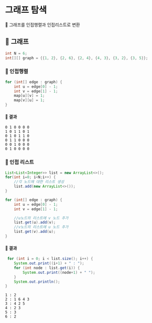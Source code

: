 # 그래프 탐색

🍴 그래프를 인접행렬과 인접리스트로 변환

## 🍒 그래프
```java
int N = 6;
int[][] graph = {{1, 2}, {2, 6}, {2, 4}, {4, 3}, {3, 2}, {3, 5}};
```

### 🍋 인접행렬
```java
for (int[] edge : graph) {
    int u = edge[0] - 1; 
    int v = edge[1] - 1; 
    map[u][v] = 1; 
    map[v][u] = 1;
}
```

#### 🥭 결과
```
0 1 0 0 0 0 
1 0 1 1 0 1 
0 1 0 1 1 0 
0 1 1 0 0 0 
0 0 1 0 0 0 
0 1 0 0 0 0 
```

### 🍋 인접 리스트
```java
List<List<Integer>> list = new ArrayList<>();
for(int i=0; i<N;i++) {
    //각 노드에 대한 리스트 생성
    list.add(new ArrayList<>());
}

for (int[] edge : graph) {
    int u = edge[0] - 1; 
    int v = edge[1] - 1; 

    //u노드의 리스트에 v 노드 추가
    list.get(u).add(v); 
    //v노드의 리스트에 u 노드 추가
    list.get(v).add(u);
}
````


#### 🥭 결과
```java
 for (int i = 0; i < list.size(); i++) {
    System.out.print((i+1) + " : ");
    for (int node : list.get(i)) {
        System.out.print((node+1) + " ");
    }
    System.out.println();
}
```
```
1 : 2 
2 : 1 6 4 3 
3 : 4 2 5 
4 : 2 3 
5 : 3 
6 : 2 
```
